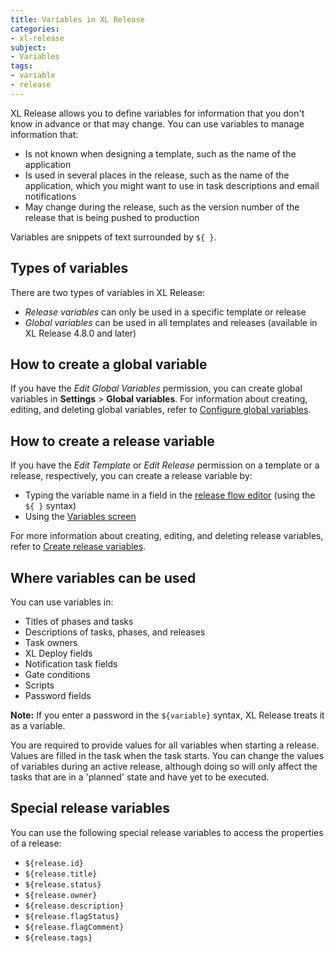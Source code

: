 ```yaml
---
title: Variables in XL Release
categories:
- xl-release
subject:
- Variables
tags:
- variable
- release
---
```


XL Release allows you to define variables for information that you don't know in advance or that may change. You can use variables to manage information that:

* Is not known when designing a template, such as the name of the application
* Is used in several places in the release, such as the name of the application, which you might want to use in task descriptions and email notifications
* May change during the release, such as the version number of the release that is being pushed to production

Variables are snippets of text surrounded by `${ }`.

<!--You can combine normal text with one or more variables, although in the case of XL Deploy, it is recommended that you use a dedicated variable for the entire field, because this will allow auto-completion later on.-->

## Types of variables

There are two types of variables in XL Release:

* *Release variables* can only be used in a specific template or release
* *Global variables* can be used in all templates and releases (available in XL Release 4.8.0 and later)

## How to create a global variable

If you have the *Edit Global Variables* permission, you can create global variables in **Settings** > **Global variables**. For information about creating, editing, and deleting global variables, refer to [Configure global variables](/xl-release/how-to/configure-global-variables.html).

## How to create a release variable

If you have the *Edit Template* or *Edit Release* permission on a template or a release, respectively, you can create a release variable by:

* Typing the variable name in a field in the [release flow editor](/xl-release/how-to/using-the-release-flow-editor.html) (using the `${ }` syntax)
* Using the [Variables screen](/xl-release/how-to/create-release-variables.html)

For more information about creating, editing, and deleting release variables, refer to [Create release variables](/xl-release/how-to/create-release-variables.html).

## Where variables can be used

You can use variables in:

* Titles of phases and tasks
* Descriptions of tasks, phases, and releases
* Task owners
* XL Deploy fields
* Notification task fields
* Gate conditions
* Scripts
* Password fields

**Note:** If you enter a password in the `${variable}` syntax, XL Release treats it as a variable.

You are required to provide values for all variables when starting a release. Values are filled in the task when the task starts. You can change the values of variables during an active release, although doing so will only affect the tasks that are in a 'planned' state and have yet to be executed.

## Special release variables

You can use the following special release variables to access the properties of a release:

* `${release.id}`
* `${release.title}`
* `${release.status}`
* `${release.owner}`
* `${release.description}`
* `${release.flagStatus}`
* `${release.flagComment}`
* `${release.tags}`
